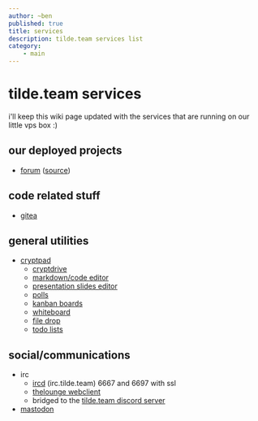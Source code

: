 ```yaml
---
author: ~ben
published: true
title: services
description: tilde.team services list
category: 
    - main
---
```


# tilde.team services

i'll keep this wiki page updated with the services that are running on our little vps box :)


## our deployed projects

* [forum](https://forum.tilde.team) ([source](https://git.tilde.team/meta/forum))


## code related stuff

* [gitea](https://git.tilde.team/)


## general utilities

* [cryptpad](https://pad.tilde.team)
    - [cryptdrive](https://pad.tilde.team/drive/)
    - [markdown/code editor](https://pad.tilde.team/code/)
    - [presentation slides editor](https://pad.tilde.team/slides/)
    - [polls](https://pad.tilde.team/poll/)
    - [kanban boards](https://pad.tilde.team/kanban/)
    - [whiteboard](https://pad.tilde.team/whiteboard/)
    - [file drop](https://pad.tilde.team/file/)
    - [todo lists](https://pad.tilde.team/todo/)


## social/communications

* irc
    * [ircd](https://tilde.team/wiki/?page=irc) (irc.tilde.team) 6667 and 6697 with ssl
    * [thelounge webclient](https://irc.tilde.team)
    * bridged to the [tilde.team discord server](https://tilde.team/discord/)
* [mastodon](https://tilde.zone)

